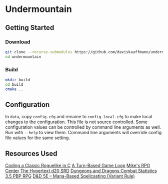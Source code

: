 # Undermountain

## Getting Started

### Download

```sh
git clone --recurse-submodules https://github.com/daviskauffmann/undermountain.git
cd undermountain
```

### Build

```sh
mkdir build
cd build
cmake ..
```

## Configuration

In `data`, copy `config.cfg` and rename to `config.local.cfg` to make local changes to the configuration. This file is not source controlled. Some configuration values can be controlled by command line arguments as well. Run with `--help` to view them. Command line arguments will override config file values for the same setting.

## Resources Used

[Coding a Classic Roguelike in C](https://www.youtube.com/playlist?list=PLnjvY7knqLad8seP1ZIMQZ354buAmXMax)
[A Turn-Based Game Loop](http://journal.stuffwithstuff.com/2014/07/15/a-turn-based-game-loop)
[Mike's RPG Center](https://mikesrpgcenter.com)
[The Hypertext d20 SRD](https://www.d20srd.org/index.htm)
[Dungeons and Dragons Combat Statistics 3.5 PBP RPG](https://www.worldofmedieval.com/dungeons_dragons/ch21s02.html)
[D&D 5E – Mana-Based Spellcasting (Variant Rule)](https://olddungeonmaster.com/2017/04/13/dd-5e-mana-based-spellcasting-variant-rule)
